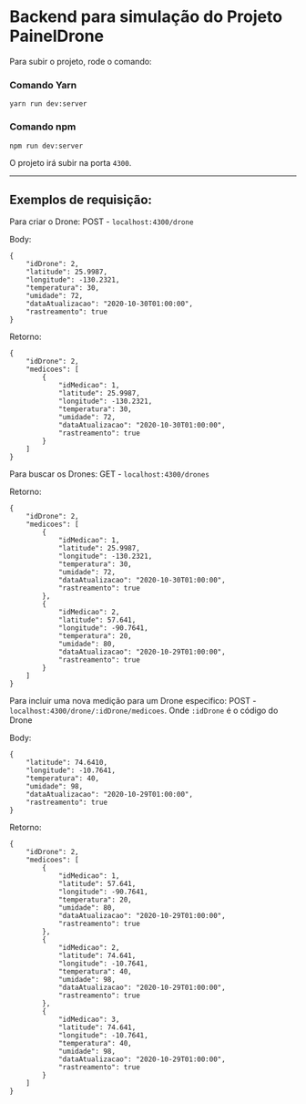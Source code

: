 # Backend para simulação do Projeto PainelDrone

Para subir o projeto, rode o comando: 

### Comando Yarn
```
yarn run dev:server
``` 

### Comando npm
```
npm run dev:server
```

O projeto irá subir na porta `4300`.

----

## Exemplos de requisição:

Para criar o Drone: POST - `localhost:4300/drone`

Body:
```
{
    "idDrone": 2,
    "latitude": 25.9987,
    "longitude": -130.2321,
    "temperatura": 30,
    "umidade": 72,
    "dataAtualizacao": "2020-10-30T01:00:00",
    "rastreamento": true
}
```

Retorno:
```
{
    "idDrone": 2,
    "medicoes": [
        {
            "idMedicao": 1,
            "latitude": 25.9987,
            "longitude": -130.2321,
            "temperatura": 30,
            "umidade": 72,
            "dataAtualizacao": "2020-10-30T01:00:00",
            "rastreamento": true
        }
    ]
}
```

Para buscar os Drones: GET - `localhost:4300/drones`

Retorno: 
```
{
    "idDrone": 2,
    "medicoes": [
        {
            "idMedicao": 1,
            "latitude": 25.9987,
            "longitude": -130.2321,
            "temperatura": 30,
            "umidade": 72,
            "dataAtualizacao": "2020-10-30T01:00:00",
            "rastreamento": true
        },
        {
            "idMedicao": 2,
            "latitude": 57.641,
            "longitude": -90.7641,
            "temperatura": 20,
            "umidade": 80,
            "dataAtualizacao": "2020-10-29T01:00:00",
            "rastreamento": true
        }
    ]
}

```

Para incluir uma nova medição para um Drone especifico: POST - `localhost:4300/drone/:idDrone/medicoes`. 
Onde `:idDrone` é o código do Drone

Body:
```
{
    "latitude": 74.6410,
    "longitude": -10.7641,
    "temperatura": 40,
    "umidade": 98,
    "dataAtualizacao": "2020-10-29T01:00:00",
    "rastreamento": true
}
```

Retorno:
```
{
    "idDrone": 2,
    "medicoes": [
        {
            "idMedicao": 1,
            "latitude": 57.641,
            "longitude": -90.7641,
            "temperatura": 20,
            "umidade": 80,
            "dataAtualizacao": "2020-10-29T01:00:00",
            "rastreamento": true
        },
        {
            "idMedicao": 2,
            "latitude": 74.641,
            "longitude": -10.7641,
            "temperatura": 40,
            "umidade": 98,
            "dataAtualizacao": "2020-10-29T01:00:00",
            "rastreamento": true
        },
        {
            "idMedicao": 3,
            "latitude": 74.641,
            "longitude": -10.7641,
            "temperatura": 40,
            "umidade": 98,
            "dataAtualizacao": "2020-10-29T01:00:00",
            "rastreamento": true
        }
    ]
}
```